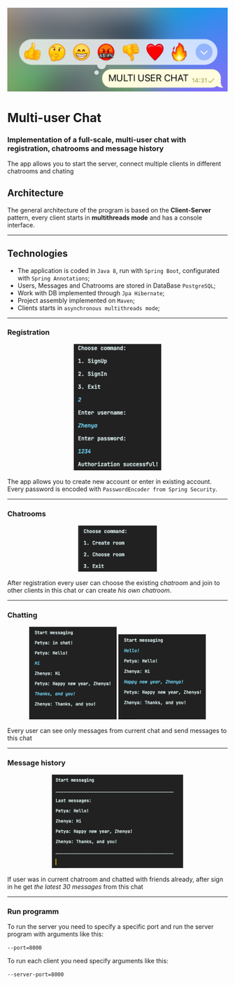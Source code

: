 <p align="center">
<img src="materials/main.jpg" alt="drawing"/>
</p>


# Multi-user Chat
### Implementation of a full-scale, multi-user chat with registration, chatrooms and message history<br>
The app allows you to start the server, connect multiple clients in different chatrooms and chating

## Architecture

The general architecture of the program is based on the **Client-Server** pattern, every client starts in **multithreads mode** and has a console interface.
_____
## Technologies
- The application is coded in ``Java 8``, run with ``Spring Boot``, configurated with ``Spring Annotations``;
- Users, Messages and Chatrooms are stored in DataBase ``PostgreSQL``;
- Work with DB implemented through ``Jpa Hibernate``;
- Project assembly implemented on ``Maven``;
- Clients starts in ``asynchronous multithreads mode``;
____
### Registration

<p align="center">
<img src="materials/img6.png" alt="drawing" width="200"/>
</p>

The app allows you to create new account or enter in existing account.<br>
Every password is encoded with ``PasswordEncoder from Spring Security``.<br>
____

### Chatrooms
<p align="center">
<img src="materials/img5.png" alt="drawing" width="180"/>
</p>

After registration every user can choose the existing *chatroom* and join to other clients in this chat or can create *his own chatroom*. <br>
________

### Chatting
<p align="center">
<img src="materials/img2.png" alt="drawing" width="200"/>
<img src="materials/img3.png" alt="drawing" width="200"/>
</p>

Every user can see only messages from current chat and send messages to this chat<br>
____

### Message history
<p align="center">
<img src="materials/img4.png" alt="drawing" width="300"/>
</p>

If user was in current chatroom and chatted with friends already, after sign in he get *the latest 30 messages* from this chat <br>
________
### Run programm
To run the server you need to specify a specific port and run the server program with arguments like this:
```
--port=8000
```
To run each client you need specify arguments like this:
```
--server-port=8000
```


